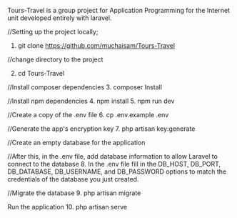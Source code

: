 Tours-Travel is a group project for Application Programming for the Internet unit developed entirely with laravel. 

//Setting up the project locally;
1. git clone https://github.com/muchaisam/Tours-Travel

//change directory to the project

2. cd Tours-Travel

//Install composer dependencies
3. composer Install

//Install npm dependencies
4. npm install
5. npm run dev

//Create a copy of the .env file
6. cp .env.example .env

//Generate the app's encryption key
7. php artisan key:generate

//Create an empty database for the application 

//After this, in the .env file, add database information to allow  Laravel to connect to the database
8. In the .env file fill in the DB_HOST, DB_PORT, DB_DATABASE, DB_USERNAME, and DB_PASSWORD options to match the credentials of the database you just created. 

//Migrate the database
9. php artisan migrate

Run the application 
10. php artisan serve
